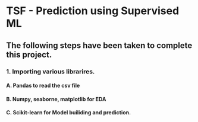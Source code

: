 # TSF - Prediction using Supervised ML

## The following steps have been taken to complete this project.

### 1. Importing various librarires.
   #### A. Pandas to read the csv file
   #### B. Numpy, seaborne, matplotlib for EDA
   #### C. Scikit-learn for Model builiding and prediction.
   
 
